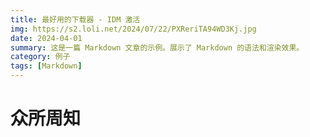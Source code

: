 ```yaml
---
title: 最好用的下载器 - IDM 激活
img: https://s2.loli.net/2024/07/22/PXReriTA94WD3Kj.jpg
date: 2024-04-01
summary: 这是一篇 Markdown 文章的示例。展示了 Markdown 的语法和渲染效果。
category: 例子
tags: [Markdown]
---
```


# 众所周知
